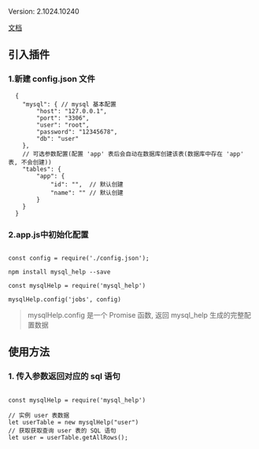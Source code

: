 Version: 2.1024.10240

[文档](https://www.showdoc.cc/mysqlhelp)

## 引入插件

### 1.新建 config.json 文件

```
  {
    "mysql": { // mysql 基本配置
        "host": "127.0.0.1",
        "port": "3306",
        "user": "root",
        "password": "12345678",
        "db": "user"
    },
    // 可选参数配置(配置 'app' 表后会自动在数据库创建该表(数据库中存在 'app' 表, 不会创建))
    "tables": {
        "app": {
            "id": "",  // 默认创建
            "name": "" // 默认创建
        }
    }
  }
```


### 2.app.js中初始化配置


```

const config = require('./config.json');

npm install mysql_help --save

const mysqlHelp = require('mysql_help')

mysqlHelp.config('jobs', config)

```

> mysqlHelp.config 是一个 Promise 函数, 返回 mysql_help 生成的完整配置数据

## 使用方法

### 1. 传入参数返回对应的 sql 语句

```

const mysqlHelp = require('mysql_help')

// 实例 user 表数据
let userTable = new mysqlHelp("user")
// 获取获取查询 user 表的 SQL 语句
let user = userTable.getAllRows();

```

